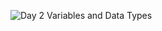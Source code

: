 ![Day 2 Variables and Data Types](https://res.cloudinary.com/dj2j9slz5/image/upload/v1719948595/edulane.co-JavaScript-Basic-Day-2_c1s2r0.png)